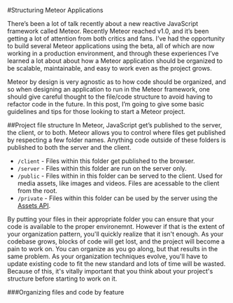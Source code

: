 #Structuring Meteor Applications

There’s been a lot of talk recently about a new reactive JavaScript framework called Meteor. Recently Meteor reached v1.0, and it’s been getting a lot of attention from both critics and fans. I’ve had the opportunity to build several Meteor applications using the beta, all of which are now working in a production environment, and through these experiences I’ve learned a lot about about how a Meteor application should be organized to be scalable, maintainable, and easy to work even as the project grows. 

Meteor by design is very agnostic as to how code should be organized, and so when designing an application to run in the Meteor framework, one should give careful thought to the file/code structure to avoid having to refactor code in the future. In this post, I’m going to give some basic guidelines and tips for those looking to start a Meteor project. 

##Project file structure
In Meteor, JavaScript get’s published to the server, the client, or to both. Meteor allows you to control where files get published by respecting a few folder names. Anything code outside of these folders is published to both the server and the client.

* `/client` - Files within this folder get published to the browser.
* `/server` - Files within this folder are run on the server only.
* `/public` - Files within in this folder can be served to the client. Used for media assets, like images and videos. Files are acessable to the client from the root.
* `/private` - Files within this folder can be used by the server using the [Assets API](https://docs.meteor.com/#assets).

By putting your files in their appropriate folder you can ensure that your code is available to the proper environemnt. However if that is the extent of your organization pattern, you'll quickly realize that it isn't enough. As your codebase grows, blocks of code will get lost, and the project will become a pain to work on. You can organize as you go along, but that results in the same problem. As your organization techniques evolve, you'll have to update existing code to fit the new standard and lots of time will be wasted. Because of this, it's vitally important that you think about your project's structure before starting to work on it.

###Organizing files and code by feature








  